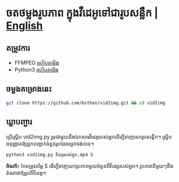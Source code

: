 # ចតថម្លងរូបភាព ក្នុងវីដេអូទៅជារូបសន្លឹក | [English](https://github.com/bsthen/vid2img)

## តម្រូវការ

- FFMPEG  [របៀបតម្លើង](https://www.bannerbear.com/blog/how-to-install-ffmpeg-on-mac-windows-and-ubuntu-linux-step-by-step/)
- Python3 [របៀបតម្លើង](https://kinsta.com/knowledgebase/install-python/)

## ចម្លងគម្រោងនេះ

```sh
git clone https://github.com/bsthen/vid2img.git && cd vid2img
```

## ឃ្លាបញ្ជារ

ប្រើស្គ្រីប vid2img.py រួមជាមួយនឹងឯកសារវីដេអូរបស់អ្នកដើម្បីទាញយករូបសន្លឹក។ ស្គ្រីបអនុញ្ញាតឱ្យអ្នកបញ្ជាក់ចំនួនរូបដែលអ្នកចង់បាន។

```sh
python3 vid2img.py វីដេអូរបស់អ្នក.mp4 5
```

**ចំណាំ**៖ កែតម្រូវតម្លៃ 5 ដើម្បីទាញយករូបភាពមួយចំនួនពីវីដេអូរបស់អ្នក។ រូបភាពនីមួយៗនឹងតំណាងឱ្យរូបពីវីដេអូ។
